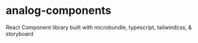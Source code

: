 # analog-components
React Component library built with microbundle, typescript, tailwindcss, &amp; storyboard
